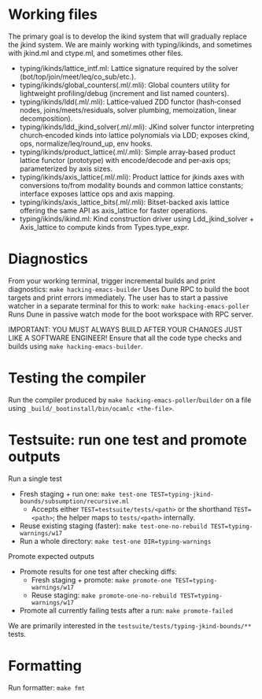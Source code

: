 # Working files

The primary goal is to develop the ikind system that will gradually replace the jkind system.
We are mainly working with typing/ikinds, and sometimes with jkind.ml and ctype.ml, and sometimes other files.

- typing/ikinds/lattice_intf.ml: Lattice signature required by the solver (bot/top/join/meet/leq/co_sub/etc.).
- typing/ikinds/global_counters(.ml/.mli): Global counters utility for lightweight profiling/debug (increment and list named counters).
- typing/ikinds/ldd(.ml/.mli): Lattice‑valued ZDD functor (hash‑consed nodes, joins/meets/residuals, solver plumbing, memoization, linear decomposition).
- typing/ikinds/ldd_jkind_solver(.ml/.mli): JKind solver functor interpreting church‑encoded kinds into lattice polynomials via LDD; exposes ckind, ops, normalize/leq/round_up, env hooks.
- typing/ikinds/product_lattice(.ml/.mli): Simple array‑based product lattice functor (prototype) with encode/decode and per‑axis ops; parameterized by axis sizes.
- typing/ikinds/axis_lattice(.ml/.mli): Product lattice for jkinds axes with conversions to/from modality bounds and common lattice constants; interface exposes lattice ops and axis mapping.
- typing/ikinds/axis_lattice_bits(.ml/.mli): Bitset-backed axis lattice offering the same API as axis_lattice for faster operations.
- typing/ikinds/ikind.ml: Kind construction driver using Ldd_jkind_solver + Axis_lattice to compute kinds from Types.type_expr.

# Diagnostics

From your working terminal, trigger incremental builds and print diagnostics:
  `make hacking-emacs-builder`
Uses Dune RPC to build the boot targets and print errors immediately.
The user has to start a passive watcher in a separate terminal for this to work:
  `make hacking-emacs-poller`
Runs Dune in passive watch mode for the boot workspace with RPC server.

IMPORTANT: YOU MUST ALWAYS BUILD AFTER YOUR CHANGES JUST LIKE A SOFTWARE ENGINEER!
Ensure that all the code type checks and builds using `make hacking-emacs-builder`.

# Testing the compiler

Run the compiler produced by `make hacking-emacs-poller`/`builder` on a file using `_build/_bootinstall/bin/ocamlc <the-file>`.

# Testsuite: run one test and promote outputs

Run a single test
- Fresh staging + run one: `make test-one TEST=typing-jkind-bounds/subsumption/recursive.ml`
  - Accepts either `TEST=testsuite/tests/<path>` or the shorthand `TEST=<path>`; the helper maps to `tests/<path>` internally.
- Reuse existing staging (faster): `make test-one-no-rebuild TEST=typing-warnings/w17`
- Run a whole directory: `make test-one DIR=typing-warnings`

Promote expected outputs
- Promote results for one test after checking diffs:
  - Fresh staging + promote: `make promote-one TEST=typing-warnings/w17`
  - Reuse staging: `make promote-one-no-rebuild TEST=typing-warnings/w17`
- Promote all currently failing tests after a run: `make promote-failed`

We are primarily interested in the `testsuite/tests/typing-jkind-bounds/**` tests.

# Formatting

Run formatter: `make fmt`


